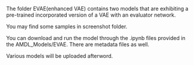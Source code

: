 The folder EVAE(enhanced VAE) contains two models that are exhibiting a pre-trained incorporated version of a VAE with an evaluator network.

You may find some samples in screenshot folder.

You can download and run the model through the .ipynb files provided in the AMDL_Models/EVAE. There are metadata files as well.

Various models will be uploaded afterword.
